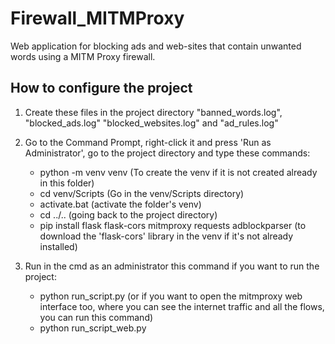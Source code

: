 # Firewall_MITMProxy
Web application for blocking ads and web-sites that contain unwanted words using a MITM Proxy firewall.

## How to configure the project



1. Create these files in the project directory "banned_words.log", "blocked_ads.log" "blocked_websites.log" and "ad_rules.log"


2. Go to the Command Prompt, right-click it and press 'Run as Administrator', go to the project directory and type these commands:
    - python -m venv venv   (To create the venv if it is not created already in this folder)
    - cd venv/Scripts (Go in the venv/Scripts directory)
    - activate.bat  (activate the folder's venv)
    - cd ../..  (going back to the project directory)
    - pip install flask flask-cors mitmproxy requests adblockparser  (to download the 'flask-cors' library in the venv if it's not already installed)


3. Run in the cmd as an administrator this command if you want to run the project:
   - python run_script.py
     (or if you want to open the mitmproxy web interface too, where you can see the internet traffic and all the flows, you can run this command)
   - python run_script_web.py